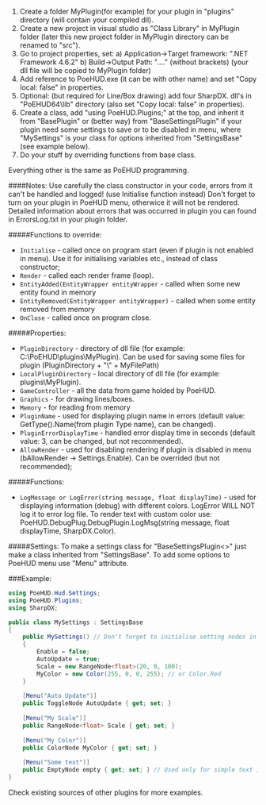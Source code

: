 1) Create a folder MyPlugin(for example) for your plugin in "plugins" directory (will contain your compiled dll).
2) Create a new project in visual studio as "Class Library" in MyPlugin folder (later this new project folder in MyPlugin directory can be renamed to "src").
3) Go to project properties, set:
    a) Application->Target framework: ".NET Framework 4.6.2"
    b) Build->Output Path: "..\..\" (without brackets) (your dll file will be copied to MyPlugin folder)
4) Add reference to PoeHUD.exe (it can be with other name) and set "Copy local: false" in properties.
5) Optional: (but required for Line/Box drawing) add four SharpDX. dll's in "PoEHUD64\lib" directory (also set "Copy local: false" in properties).
5) Create a class, add "using PoeHUD.Plugins;" at the top, and inherit it from "BasePlugin" 
or (better way) from "BaseSettingsPlugin<MySettings>" if your plugin need some settings to save or to be disabled in menu, where "MySettings" is your class for options inherited from "SettingsBase" (see example below).
6) Do your stuff by overriding functions from base class.

Everything other is the same as PoEHUD programming.

####Notes:
Use carefully the class constructor in your code, errors from it can't be handled and logged! (use Initialise function instead)
Don't forget to turn on your plugin in PoeHUD menu, otherwice it will not be rendered.
Detailed information about errors that was occurred in plugin you can found in ErrorsLog.txt in your plugin folder.

#####Functions to override:
* `Initialise` - called once on program start (even if plugin is not enabled in menu). Use it for initialising variables etc., instead of class constructor;
* `Render` - called each render frame (loop). 
* `EntityAdded(EntityWrapper entityWrapper` - called when some new entity found in memory
* `EntityRemoved(EntityWrapper entityWrapper)` - called when some entity removed from memory
* `OnClose` - called once on program close.

#####Properties:
* `PluginDirectory` - directory of dll file (for example: C:\PoEHUD\plugins\MyPlugin). Can be used for saving some files for plugin (PluginDirectory + "\\" + MyFilePath)
* `LocalPluginDirectory` - local directory of dll file (for example: plugins\MyPlugin).
* `GameController` - all the data from game holded by PoeHUD.
* `Graphics` - for drawing lines/boxes.
* `Memory` - for reading from memory
* `PluginName` - used for displaying plugin name in errors (default value: GetType().Name(from plugin Type name), can be changed).
* `PluginErrorDisplayTime` - handled error display time in seconds (default value: 3, can be changed, but not recommended).
* `AllowRender` - used for disabling rendering if plugin is disabled in menu (bAllowRender -> Settings.Enable). Can be overrided (but not recommended);

#####Functions:
* `LogMessage or LogError(string message, float displayTime)` - used for displaying information (debug) with different colors. LogError WILL NOT log it to error log file. To render text with custom color use: PoeHUD.DebugPlug.DebugPlugin.LogMsg(string message, float displayTime, SharpDX.Color).

#####Settings:
To make a settings class for "BaseSettingsPlugin<>" just make a class inherited from "SettingsBase". 
To add some options to PoeHUD menu use "Menu" attribute. 

###Example:

```c#
using PoeHUD.Hud.Settings;
using PoeHUD.Plugins;
using SharpDX;

public class MySettings : SettingsBase
{
    public MySettings() // Don't forget to initialise setting nodes in settings constructor
    {
        Enable = false;
        AutoUpdate = true;
        Scale = new RangeNode<float>(20, 0, 100);
        MyColor = new Color(255, 0, 0, 255); // or Color.Red
    }
  
    [Menu("Auto Update")]
    public ToggleNode AutoUpdate { get; set; }
  
    [Menu("My Scale")]
    public RangeNode<float> Scale { get; set; }
  
    [Menu("My Color")]
    public ColorNode MyColor { get; set; }
  
    [Menu("Some text")]
    public EmptyNode empty { get; set; } // Used only for simple text in menu without functionality. Even no need to initialise it in settings constructor;
}
```

Check existing sources of other plugins for more examples.

